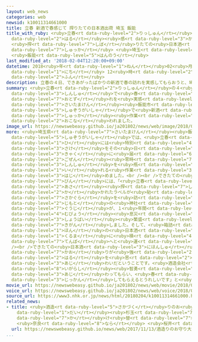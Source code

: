 ```yaml
---
layout: web_news
categories: web
newsid: k10011314661000
title: 立春 新酒で春感じて 搾りたての日本酒出荷 埼玉 飯能
title_with_ruby: <ruby>立春<rt data-ruby-level="2">りっしゅん</rt></ruby> <ruby>新酒<rt data-ruby-level="3">しんしゅ</rt></ruby>で<ruby>春<rt
  data-ruby-level="2">はる</rt></ruby><ruby>感<rt data-ruby-level="3">かん</rt></ruby>じて
  <ruby>搾<rt data-ruby-level="7">しぼ</rt></ruby>りたての<ruby>日本酒<rt data-ruby-level="3">にほんしゅ</rt></ruby><ruby>出荷<rt
  data-ruby-level="7">しゅっか</rt></ruby> <ruby>埼玉<rt data-ruby-level="7">さいたま</rt></ruby>
  <ruby>飯能<rt data-ruby-level="5">はんのう</rt></ruby>
last_modified_at: '2018-02-04T12:20:00+09:00'
datetime: 2018<ruby>年<rt data-ruby-level="1">ねん</rt></ruby>02<ruby>月<rt data-ruby-level="1">がつ</rt></ruby>04<ruby>日<rt
  data-ruby-level="1">にち</rt></ruby> 12<ruby>時<rt data-ruby-level="2">じ</rt></ruby>20<ruby>分<rt
  data-ruby-level="2">ふん</rt></ruby>
description: 立春の４日、できあがったばかりの新酒で春の訪れを実感してもらおうと、埼玉県飯能市の酒造会社で新酒の出荷作業が行われました。
summary: <ruby>立春<rt data-ruby-level="2">りっしゅん</rt></ruby>の４<ruby>日<rt data-ruby-level="1">にち</rt></ruby>、できあがったばかりの<ruby>新酒<rt
  data-ruby-level="3">しんしゅ</rt></ruby>で<ruby>春<rt data-ruby-level="2">はる</rt></ruby>の<ruby>訪<rt
  data-ruby-level="7">おとず</rt></ruby>れを<ruby>実感<rt data-ruby-level="3">じっかん</rt></ruby>してもらおうと、<ruby>埼玉県<rt
  data-ruby-level="7">さいたまけん</rt></ruby><ruby>飯能市<rt data-ruby-level="5">はんのうし</rt></ruby>の<ruby>酒造会社<rt
  data-ruby-level="5">しゅぞうがいしゃ</rt></ruby>で<ruby>新酒<rt data-ruby-level="3">しんしゅ</rt></ruby>の<ruby>出荷<rt
  data-ruby-level="7">しゅっか</rt></ruby><ruby>作業<rt data-ruby-level="3">さぎょう</rt></ruby>が<ruby>行<rt
  data-ruby-level="2">おこな</rt></ruby>われました。
image_url: https://newswebeasy.github.io/ja201802/news/web/image/2018/02/04/K10011314661_1802041224_1802041233_01_03.jpg
more: <ruby>埼玉県<rt data-ruby-level="7">さいたまけん</rt></ruby><ruby>飯能市<rt data-ruby-level="5">はんのうし</rt></ruby>の<ruby>酒造会社<rt
  data-ruby-level="5">しゅぞうがいしゃ</rt></ruby>では、<ruby>立春<rt data-ruby-level="2">りっしゅん</rt></ruby>の<ruby>日<rt
  data-ruby-level="1">ひ</rt></ruby>には<ruby>特別<rt data-ruby-level="4">とくべつ</rt></ruby>にできたての<ruby>酒<rt
  data-ruby-level="3">さけ</rt></ruby>をその<ruby>日<rt data-ruby-level="1">ひ</rt></ruby>のうちに<ruby>客<rt
  data-ruby-level="3">きゃく</rt></ruby>に<ruby>届<rt data-ruby-level="6">とど</rt></ruby>けようと、<ruby>午前<rt
  data-ruby-level="2">ごぜん</rt></ruby><ruby>零時<rt data-ruby-level="7">れいじ</rt></ruby>から、<ruby>新酒<rt
  data-ruby-level="3">しんしゅ</rt></ruby>を<ruby>瓶<rt data-ruby-level="7">びん</rt></ruby>に<ruby>入<rt
  data-ruby-level="1">い</rt></ruby>れる<ruby>作業<rt data-ruby-level="3">さぎょう</rt></ruby>を<ruby>始<rt
  data-ruby-level="3">はじ</rt></ruby>めました。<br /><br />できたての<ruby>日本酒<rt data-ruby-level="3">にほんしゅ</rt></ruby>の<ruby>瓶<rt
  data-ruby-level="7">びん</rt></ruby>には、「<ruby>立春<rt data-ruby-level="2">りっしゅん</rt></ruby><ruby>朝<rt
  data-ruby-level="2">あさ</rt></ruby><ruby>搾<rt data-ruby-level="7">しぼ</rt></ruby>り」と<ruby>書<rt
  data-ruby-level="2">か</rt></ruby>かれたラベルが<ruby>貼<rt data-ruby-level="7">は</rt></ruby>られ、<ruby>酒蔵<rt
  data-ruby-level="7">さかぐら</rt></ruby>を<ruby>訪<rt data-ruby-level="7">おとず</rt></ruby>れた<ruby>地元<rt
  data-ruby-level="2">じもと</rt></ruby>の<ruby>神社<rt data-ruby-level="3">じんじゃ</rt></ruby>の<ruby>宮司<rt
  data-ruby-level="7">ぐうじ</rt></ruby>が、１<ruby>年間<rt data-ruby-level="2">ねんかん</rt></ruby>の<ruby>無病<rt
  data-ruby-level="4">むびょう</rt></ruby><ruby>息災<rt data-ruby-level="5">そくさい</rt></ruby>や<ruby>商売<rt
  data-ruby-level="3">しょうばい</rt></ruby><ruby>繁盛<rt data-ruby-level="7">はんじょう</rt></ruby>などを<ruby>祈願<rt
  data-ruby-level="7">きがん</rt></ruby>しました。そして、<ruby>箱詰<rt data-ruby-level="7">はこづ</rt></ruby>めされたおよそ７３００<ruby>本<rt
  data-ruby-level="1">ほん</rt></ruby>の<ruby>日本酒<rt data-ruby-level="3">にほんしゅ</rt></ruby>が、さっそく<ruby>車<rt
  data-ruby-level="1">くるま</rt></ruby>に<ruby>積<rt data-ruby-level="4">つ</rt></ruby>まれて<ruby>店舗<rt
  data-ruby-level="7">てんぽ</rt></ruby>へと<ruby>運<rt data-ruby-level="3">はこ</rt></ruby>ばれていきました。<br
  /><br />できたての<ruby>日本酒<rt data-ruby-level="3">にほんしゅ</rt></ruby>はフルーティーな<ruby>香<rt
  data-ruby-level="7">かお</rt></ruby>りが<ruby>強<rt data-ruby-level="2">つよ</rt></ruby>く、<ruby>春<rt
  data-ruby-level="2">はる</rt></ruby>を<ruby>思<rt data-ruby-level="2">おも</rt></ruby>わせるさわやかな<ruby>味<rt
  data-ruby-level="3">あじ</rt></ruby>わいだということです。<ruby>酒造会社<rt data-ruby-level="5">しゅぞうがいしゃ</rt></ruby>の<ruby>五十嵐<rt
  data-ruby-level="8">いがらし</rt></ruby><ruby>智勇<rt data-ruby-level="8">ちゆう</rt></ruby>さんは「ぜひきょうのうちに<ruby>味<rt
  data-ruby-level="3">あじ</rt></ruby>わってもらい、<ruby>春<rt data-ruby-level="2">はる</rt></ruby>がきたと<ruby>実感<rt
  data-ruby-level="3">じっかん</rt></ruby>してもらえるとうれしいです」と<ruby>話<rt data-ruby-level="2">はな</rt></ruby>していました。
movie_url: https://newswebeasy.github.io/ja201802/news/web/movie/2018/02/04/k10011314661_201802041224_201802041233.mp4
voice_url: https://newswebeasy.github.io/ja201802/news/web/voice/2018/02/04/k10011314661_201802041224_201802041233.mp3
source_url: https://www3.nhk.or.jp/news/html/20180204/k10011314661000.html
related_news:
- title: <ruby>酒造<rt data-ruby-level="5">さかづく</rt></ruby>りのお<ruby>守<rt data-ruby-level="3">まも</rt></ruby>り「<ruby>大<rt
    data-ruby-level="1">だい</rt></ruby><ruby>杉玉<rt data-ruby-level="7">すぎだま</rt></ruby>」の<ruby>掛<rt
    data-ruby-level="7">か</rt></ruby>け<ruby>替<rt data-ruby-level="7">が</rt></ruby>え
    <ruby>奈良<rt data-ruby-level="8">なら</rt></ruby> <ruby>桜井<rt data-ruby-level="7">さくらい</rt></ruby>
  url: https://newswebeasy.github.io/news/web/2017/11/13/酒造りのお守り大杉玉の掛け替え-奈良-桜井
...
```

